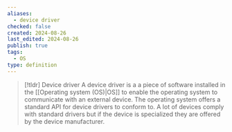 ```yaml
---
aliases:
  - device driver
checked: false
created: 2024-08-26
last_edited: 2024-08-26
publish: true
tags:
  - OS
type: definition
---
```

>[!tldr] Device driver
>A device driver is a a piece of software installed in the [[Operating system (OS)|OS]] to enable the operating system to communicate with an external device. The operating system offers a standard API for device drivers to conform to. A lot of devices comply with standard drivers but if the device is specialized they are offered by the device manufacturer.

